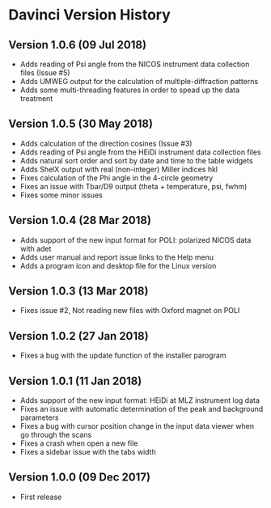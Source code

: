 # Davinci Version History

## Version 1.0.6 (09 Jul 2018)
* Adds reading of Psi angle from the NICOS instrument data collection files (Issue #5)
* Adds UMWEG output for the calculation of multiple-diffraction patterns
* Adds some multi-threading features in order to spead up the data treatment

## Version 1.0.5 (30 May 2018)
* Adds calculation of the direction cosines (Issue #3)
* Adds reading of Psi angle from the HEiDi instrument data collection files
* Adds natural sort order and sort by date and time to the table widgets
* Adds ShelX output with real (non-integer) Miller indices hkl
* Fixes calculation of the Phi angle in the 4-circle geometry
* Fixes an issue with Tbar/D9 output (theta + temperature, psi, fwhm)
* Fixes some minor issues

## Version 1.0.4 (28 Mar 2018)
* Adds support of the new input format for POLI: polarized NICOS data with adet
* Adds user manual and report issue links to the Help menu
* Adds a program icon and desktop file for the Linux version

## Version 1.0.3 (13 Mar 2018)
* Fixes issue #2, Not reading new files with Oxford magnet on POLI

## Version 1.0.2 (27 Jan 2018)
* Fixes a bug with the update function of the installer parogram

## Version 1.0.1 (11 Jan 2018)
* Adds support of the new input format: HEiDi at MLZ instrument log data
* Fixes an issue with automatic determination of the peak and background parameters
* Fixes a bug with cursor position change in the input data viewer when go through the scans
* Fixes a crash when open a new file
* Fixes a sidebar issue with the tabs width

## Version 1.0.0 (09 Dec 2017)
* First release

